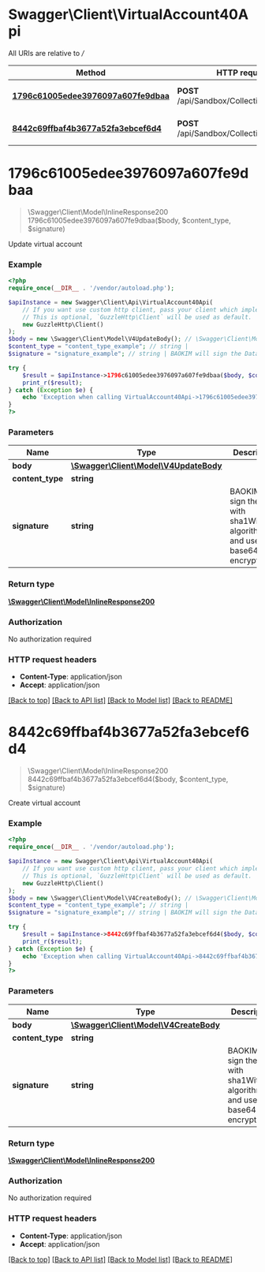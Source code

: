 # Swagger\Client\VirtualAccount40Api

All URIs are relative to */*

Method | HTTP request | Description
------------- | ------------- | -------------
[**1796c61005edee3976097a607fe9dbaa**](VirtualAccount40Api.md#1796c61005edee3976097a607fe9dbaa) | **POST** /api/Sandbox/Collection/V4/update | Update virtual account
[**8442c69ffbaf4b3677a52fa3ebcef6d4**](VirtualAccount40Api.md#8442c69ffbaf4b3677a52fa3ebcef6d4) | **POST** /api/Sandbox/Collection/V4/create | Create virtual account

# **1796c61005edee3976097a607fe9dbaa**
> \Swagger\Client\Model\InlineResponse200 1796c61005edee3976097a607fe9dbaa($body, $content_type, $signature)

Update virtual account

### Example
```php
<?php
require_once(__DIR__ . '/vendor/autoload.php');

$apiInstance = new Swagger\Client\Api\VirtualAccount40Api(
    // If you want use custom http client, pass your client which implements `GuzzleHttp\ClientInterface`.
    // This is optional, `GuzzleHttp\Client` will be used as default.
    new GuzzleHttp\Client()
);
$body = new \Swagger\Client\Model\V4UpdateBody(); // \Swagger\Client\Model\V4UpdateBody | 
$content_type = "content_type_example"; // string | 
$signature = "signature_example"; // string | BAOKIM will sign the Data with sha1WithRSA algorithm and use base64 encryption

try {
    $result = $apiInstance->1796c61005edee3976097a607fe9dbaa($body, $content_type, $signature);
    print_r($result);
} catch (Exception $e) {
    echo 'Exception when calling VirtualAccount40Api->1796c61005edee3976097a607fe9dbaa: ', $e->getMessage(), PHP_EOL;
}
?>
```

### Parameters

Name | Type | Description  | Notes
------------- | ------------- | ------------- | -------------
 **body** | [**\Swagger\Client\Model\V4UpdateBody**](../Model/V4UpdateBody.md)|  |
 **content_type** | **string**|  | [optional]
 **signature** | **string**| BAOKIM will sign the Data with sha1WithRSA algorithm and use base64 encryption | [optional]

### Return type

[**\Swagger\Client\Model\InlineResponse200**](../Model/InlineResponse200.md)

### Authorization

No authorization required

### HTTP request headers

 - **Content-Type**: application/json
 - **Accept**: application/json

[[Back to top]](#) [[Back to API list]](../../README.md#documentation-for-api-endpoints) [[Back to Model list]](../../README.md#documentation-for-models) [[Back to README]](../../README.md)

# **8442c69ffbaf4b3677a52fa3ebcef6d4**
> \Swagger\Client\Model\InlineResponse200 8442c69ffbaf4b3677a52fa3ebcef6d4($body, $content_type, $signature)

Create virtual account

### Example
```php
<?php
require_once(__DIR__ . '/vendor/autoload.php');

$apiInstance = new Swagger\Client\Api\VirtualAccount40Api(
    // If you want use custom http client, pass your client which implements `GuzzleHttp\ClientInterface`.
    // This is optional, `GuzzleHttp\Client` will be used as default.
    new GuzzleHttp\Client()
);
$body = new \Swagger\Client\Model\V4CreateBody(); // \Swagger\Client\Model\V4CreateBody | 
$content_type = "content_type_example"; // string | 
$signature = "signature_example"; // string | BAOKIM will sign the Data with sha1WithRSA algorithm and use base64 encryption

try {
    $result = $apiInstance->8442c69ffbaf4b3677a52fa3ebcef6d4($body, $content_type, $signature);
    print_r($result);
} catch (Exception $e) {
    echo 'Exception when calling VirtualAccount40Api->8442c69ffbaf4b3677a52fa3ebcef6d4: ', $e->getMessage(), PHP_EOL;
}
?>
```

### Parameters

Name | Type | Description  | Notes
------------- | ------------- | ------------- | -------------
 **body** | [**\Swagger\Client\Model\V4CreateBody**](../Model/V4CreateBody.md)|  |
 **content_type** | **string**|  | [optional]
 **signature** | **string**| BAOKIM will sign the Data with sha1WithRSA algorithm and use base64 encryption | [optional]

### Return type

[**\Swagger\Client\Model\InlineResponse200**](../Model/InlineResponse200.md)

### Authorization

No authorization required

### HTTP request headers

 - **Content-Type**: application/json
 - **Accept**: application/json

[[Back to top]](#) [[Back to API list]](../../README.md#documentation-for-api-endpoints) [[Back to Model list]](../../README.md#documentation-for-models) [[Back to README]](../../README.md)

